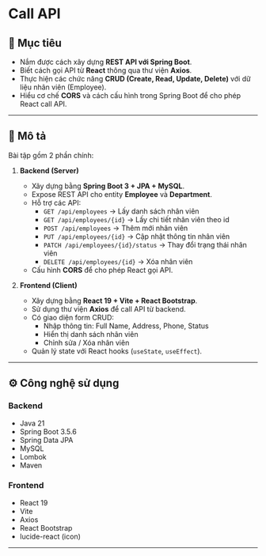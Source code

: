 # Call API

## 🎯 Mục tiêu

- Nắm được cách xây dựng **REST API với Spring Boot**.
- Biết cách gọi API từ **React** thông qua thư viện **Axios**.
- Thực hiện các chức năng **CRUD (Create, Read, Update, Delete)** với dữ liệu nhân viên (Employee).
- Hiểu cơ chế **CORS** và cách cấu hình trong Spring Boot để cho phép React call API.

---

## 📝 Mô tả

Bài tập gồm 2 phần chính:

1. **Backend (Server)**

   - Xây dựng bằng **Spring Boot 3 + JPA + MySQL**.
   - Expose REST API cho entity **Employee** và **Department**.
   - Hỗ trợ các API:
     - `GET /api/employees` → Lấy danh sách nhân viên
     - `GET /api/employees/{id}` → Lấy chi tiết nhân viên theo id
     - `POST /api/employees` → Thêm mới nhân viên
     - `PUT /api/employees/{id}` → Cập nhật thông tin nhân viên
     - `PATCH /api/employees/{id}/status` → Thay đổi trạng thái nhân viên
     - `DELETE /api/employees/{id}` → Xóa nhân viên
   - Cấu hình **CORS** để cho phép React gọi API.

2. **Frontend (Client)**
   - Xây dựng bằng **React 19 + Vite + React Bootstrap**.
   - Sử dụng thư viện **Axios** để call API từ backend.
   - Có giao diện form CRUD:
     - Nhập thông tin: Full Name, Address, Phone, Status
     - Hiển thị danh sách nhân viên
     - Chỉnh sửa / Xóa nhân viên
   - Quản lý state với React hooks (`useState`, `useEffect`).

---

## ⚙️ Công nghệ sử dụng

### Backend

- Java 21
- Spring Boot 3.5.6
- Spring Data JPA
- MySQL
- Lombok
- Maven

### Frontend

- React 19
- Vite
- Axios
- React Bootstrap
- lucide-react (icon)

---
